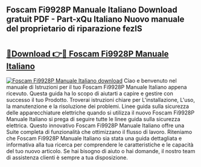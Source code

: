## Foscam Fi9928P Manuale Italiano Download gratuit PDF - Part-xQu Italiano Nuovo manuale del proprietario di riparazione fezIS

# <h2><a href="http://dfg6qq.blite.top/?on=Foscam+Fi9928P+Manuale+Italiano">🔗Download 👉🔴 Foscam Fi9928P Manuale Italiano</a></h2>

[![Foscam Fi9928P Manuale Italiano download](https://i.imgur.com/lujVjoI.png)](http://dfg6qq.blite.top/?on=Foscam+Fi9928P+Manuale+Italiano)
Ciao e benvenuto nel manuale di Istruzioni per il tuo Foscam Fi9928P Manuale Italiano appena ricevuto. Questa guida ha lo scopo di aiutarti a capire e gestire con successo il tuo Prodotto. Troverai istruzioni chiare per L'installazione, L'uso, la manutenzione e la risoluzione dei problemi. Linee guida sulla sicurezza delle apparecchiature elettriche quando si utilizza il nuovo Foscam Fi9928P Manuale Italiano si prega di seguire tutte le linee guida sulla sicurezza elettrica. Questo innovativo Foscam Fi9928P Manuale Italiano offre una Suite completa di funzionalità che ottimizzano il flusso di lavoro. Riteniamo che Foscam Fi9928P Manuale Italiano sia stata una guida dettagliata e informativa alla tua ricerca per comprendere le caratteristiche e le capacità del tuo nuovo articolo. Se hai bisogno di aiuto o hai domande, il nostro team di assistenza clienti è sempre a tua disposizione.
